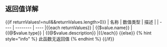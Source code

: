 ## 返回值详解
{{if returnValues!=null&&returnValues.length>0}}
| 名称 | 数值类型 | 描述 |
| ---- | -------- | ---- |{{each returnValues}}
| {{$value.name}} | {{@$value.type}} | {{@$value.description}} |{{/each}}
{{else}}
{% hint style="info" %}
此函数无返回值
{% endhint %}
{{/if}}

